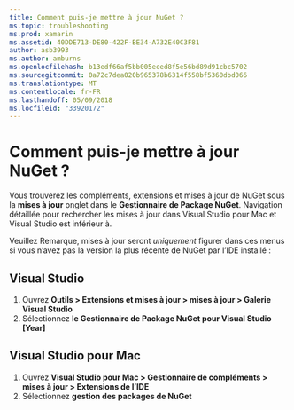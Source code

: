 ```yaml
---
title: Comment puis-je mettre à jour NuGet ?
ms.topic: troubleshooting
ms.prod: xamarin
ms.assetid: 40DDE713-DE80-422F-BE34-A732E40C3F81
author: asb3993
ms.author: amburns
ms.openlocfilehash: b13edf66af5bb005eeed8f5e56bd89d91cbc5702
ms.sourcegitcommit: 0a72c7dea020b965378b6314f558bf5360dbd066
ms.translationtype: MT
ms.contentlocale: fr-FR
ms.lasthandoff: 05/09/2018
ms.locfileid: "33920172"
---
```

# <a name="how-can-i-update-nuget"></a>Comment puis-je mettre à jour NuGet ?

Vous trouverez les compléments, extensions et mises à jour de NuGet sous la **mises à jour** onglet dans le **Gestionnaire de Package NuGet**. Navigation détaillée pour rechercher les mises à jour dans Visual Studio pour Mac et Visual Studio est inférieur à. 

Veuillez Remarque, mises à jour seront *uniquement* figurer dans ces menus si vous n’avez pas la version la plus récente de NuGet par l’IDE installé :

## <a name="visual-studio"></a>Visual Studio
1. Ouvrez **Outils > Extensions et mises à jour > mises à jour > Galerie Visual Studio**
2. Sélectionnez **le Gestionnaire de Package NuGet pour Visual Studio [Year]**

## <a name="visual-studio-for-mac"></a>Visual Studio pour Mac

1. Ouvrez **Visual Studio pour Mac > Gestionnaire de compléments > mises à jour > Extensions de l’IDE**
2. Sélectionnez **gestion des packages de NuGet**


